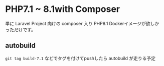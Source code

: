 # PHP7.1 ~ 8.1with Composer

単に Laravel Project 向けの composer 入り PHP8.1 Dockerイメージが欲しかっただけです。

## autobuild

`git tag build-7.1` などでタグを付けてpushしたら autobuild が走りる予定



